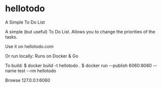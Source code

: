 # hellotodo
A Simple To Do List

A simple (but useful) To Do List. Allows you to change the priorities of the tasks. 

Use it on hellotodo.com

Or run locally:
Runs on Docker & Go

To build:
$ docker build -t hellotodo .
$ docker run --publish 6060:8080 --name test --rm hellotodo

Browse 127.0.0.1:6060
